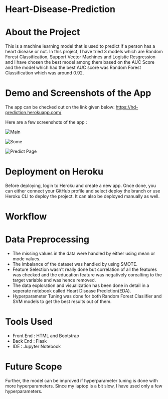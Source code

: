 # Heart-Disease-Prediction

# About the Project
This is a machine learning model that is used to predict if a person has a heart disease or not. In this project, I have tried 3 models which are Random Forest Classification, Support Vector Machines and Logistic Resgression and I have chosen the best model among them based on the AUC Score and the model which had the best AUC score was Random Forest Classification which was around 0.92.

# Demo and Screenshots of the App

The app can be checked out on the link given below:
https://hd-prediction.herokuapp.com/

Here are a few screenshots of the app :

![Main](https://user-images.githubusercontent.com/66258607/113314146-9bb1e000-9329-11eb-935f-1a57fced0fec.PNG)

![Some](https://user-images.githubusercontent.com/66258607/113314283-c9972480-9329-11eb-9ca8-c2ae29bbe1cd.PNG)

![Predict Page](https://user-images.githubusercontent.com/66258607/113314651-27c40780-932a-11eb-8584-847ce1e34d5e.PNG)

# Deployment on Heroku

Before deploying, login to Heroku and create a new app. Once done, you can either connect your GitHub profile and select deploy the branch or use Heroku CLI to deploy the project. It can also be deployed manually as well.

# Workflow

# Data Preprocessing
- The missing values in the data were handled by either using  mean or mode values.
- The imbalance of the dataset was handled by using SMOTE.
- Feature Selection wasn't really done but correlation of all the features was checked and the education feature was negatively corealting to the target variable and was hence removed.
- The data exploration and visualization has been done in detail in a seperate notebook called Heart Disease Prediction(EDA).
- Hyperparameter Tuning was done for both Random Forest Clasiifier and SVM models to get the best results out of them.

# Tools Used
- Front End : HTML and Bootstrap
- Back End : Flask
- IDE : Jupyter Notebook

# Future Scope
Further, the model can be improved if hyperparameter tuning is done with more hyperparameters. Since my laptop is a bit slow, I have used only a few hyperparameters.
